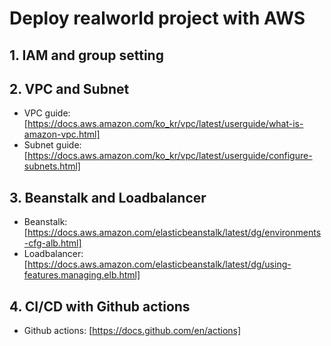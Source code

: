 # Deploy realworld project with AWS

## 1. IAM and group setting
## 2. VPC and Subnet
* VPC guide: [https://docs.aws.amazon.com/ko_kr/vpc/latest/userguide/what-is-amazon-vpc.html]
* Subnet guide: [https://docs.aws.amazon.com/ko_kr/vpc/latest/userguide/configure-subnets.html]

## 3. Beanstalk and Loadbalancer
* Beanstalk: [https://docs.aws.amazon.com/elasticbeanstalk/latest/dg/environments-cfg-alb.html]
* Loadbalancer: [https://docs.aws.amazon.com/elasticbeanstalk/latest/dg/using-features.managing.elb.html]

## 4. CI/CD with Github actions
* Github actions: [https://docs.github.com/en/actions]